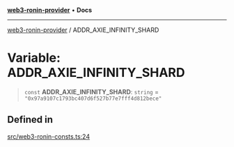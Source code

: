 [**web3-ronin-provider**](../README.md) • **Docs**

***

[web3-ronin-provider](../globals.md) / ADDR\_AXIE\_INFINITY\_SHARD

# Variable: ADDR\_AXIE\_INFINITY\_SHARD

> `const` **ADDR\_AXIE\_INFINITY\_SHARD**: `string` = `"0x97a9107c1793bc407d6f527b77e7fff4d812bece"`

## Defined in

[src/web3-ronin-consts.ts:24](https://github.com/chuacw/web3-ronin-provider/blob/74865f4cc367fda569b2ea12b7ca079db4fcf0a2/src/web3-ronin-consts.ts#L24)
